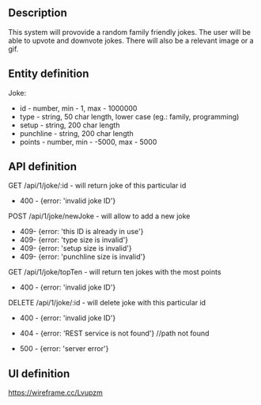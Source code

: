 ## Description

This system will provovide a random family friendly jokes. The user will be able to upvote and downvote jokes. There will also be a relevant image or a gif.

## Entity definition
Joke:
- id - number, min - 1, max - 1000000
- type - string, 50 char length, lower case (eg.: family, programming)
- setup - string, 200 char length
- punchline - string, 200 char length
- points - number, min - -5000, max - 5000


## API definition

GET /api/1/joke/:id - will return joke of this particular id
- 400 - {error: 'invalid joke ID'}

POST /api/1/joke/newJoke - will allow to add a new joke
- 409- {error: 'this ID is already in use'}
- 409- {error: 'type size is invalid'}
- 409- {error: 'setup size is invalid'}
- 409- {error: 'punchline size is invalid'}

GET /api/1/joke/topTen - will return ten jokes with the most points
- 400 - {error: 'invalid joke ID'}

DELETE /api/1/joke/:id - will delete joke with this particular id
- 400 - {error: 'invalid joke ID'}


- 404 - {error: 'REST service is not found'} //path not found
- 500 - {error: 'server error'}


## UI definition

https://wireframe.cc/Lvupzm
